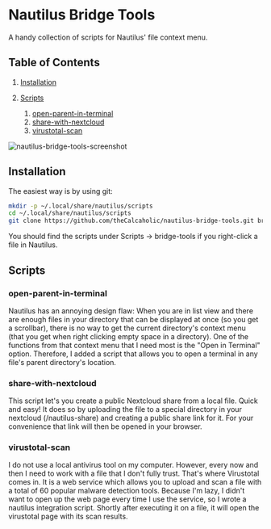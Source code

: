 # Nautilus Bridge Tools

A handy collection of scripts for Nautilus' file context menu.

## Table of Contents

1. [Installation](#installation)
2. [Scripts](#scripts)

    1. [open-parent-in-terminal](#open-parent-in-terminal)
    2. [share-with-nextcloud](#share-with-nextcloud)
    3. [virustotal-scan](#virustotal-scan)

![nautilus-bridge-tools-screenshot](https://github.com/theCalcaholic/nautilus-bridge-tools/releases/download/doc-assets/nautilus-bridge-tools-screenshot.png)

## Installation

The easiest way is by using git:

```sh
mkdir -p ~/.local/share/nautilus/scripts
cd ~/.local/share/nautilus/scripts
git clone https://github.com/theCalcaholic/nautilus-bridge-tools.git bridge-tools
```

You should find the scripts under Scripts -> bridge-tools if you right-click a file in Nautilus.

## Scripts

### open-parent-in-terminal

Nautilus has an annoying design flaw: When you are in list view and there are enough files in your directory that can be displayed at once (so you get a scrollbar), there is no way to get the current directory's context menu (that you get when right clicking empty space in a directory).
One of the functions from that context menu that I need most is the "Open in Terminal" option. Therefore, I added a script that allows you to open a terminal in any file's parent directory's location.

### share-with-nextcloud

This script let's you create a public Nextcloud share from a local file. Quick and easy! It does so by uploading the file to a special directory in your nextcloud (/nautilus-share) and creating a public share link for it. For your convenience that link will then be opened in your browser.

### virustotal-scan

I do not use a local antivirus tool on my computer. However, every now and then I need to work with a file that I don't fully trust. That's where Virustotal comes in. It is a web service which allows you to upload and scan a file with a total of 60 popular malware detection tools. Because I'm lazy, I didn't want to open up the web page every time I use the service, so I wrote a nautilus integration script. Shortly after executing it on a file, it will open the virustotal page with its scan results.

